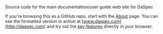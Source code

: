 Source code for the main documentation/user guide web site for DaSpec

If you're browsing this as a GitHub repo, start with the [About](guides/about.md) page. You can see
the formatted version in action at [www.daspec.com](http://daspec.com) and try out the [key features](http://daspec.com/examples/) directly in your browser.
